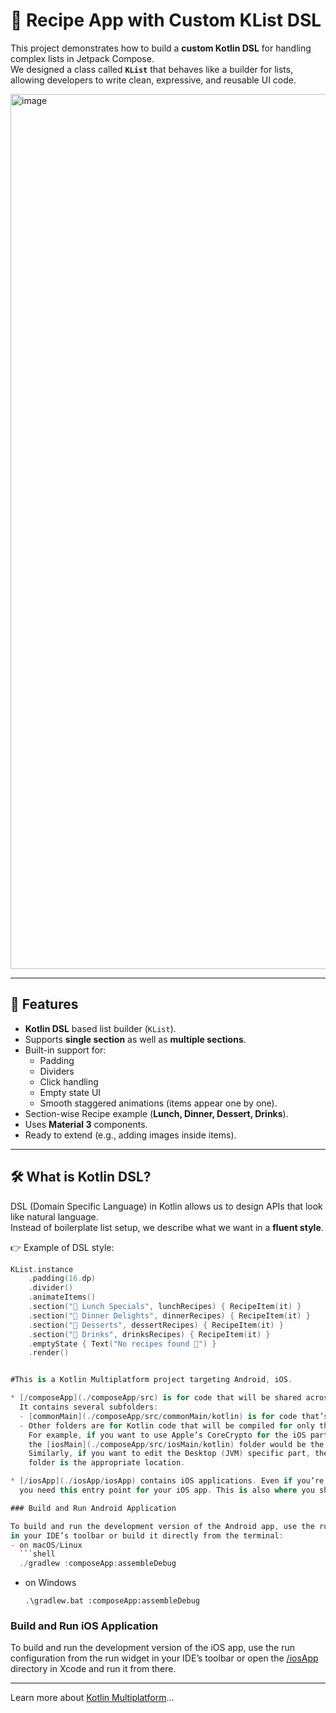 # 🍴 Recipe App with Custom KList DSL

This project demonstrates how to build a **custom Kotlin DSL** for handling complex lists in Jetpack Compose.  
We designed a class called **`KList`** that behaves like a builder for lists, allowing developers to write clean, expressive, and reusable UI code.

<img width="2000" height="1400" alt="image" src="https://github.com/user-attachments/assets/1e982857-dbbc-43b2-8a85-956bdb78dfa0" />

---

## 🚀 Features
- **Kotlin DSL** based list builder (`KList`).
- Supports **single section** as well as **multiple sections**.
- Built-in support for:
  - Padding
  - Dividers
  - Click handling
  - Empty state UI
  - Smooth staggered animations (items appear one by one).
- Section-wise Recipe example (**Lunch, Dinner, Dessert, Drinks**).
- Uses **Material 3** components.
- Ready to extend (e.g., adding images inside items).

---

## 🛠️ What is Kotlin DSL?

DSL (Domain Specific Language) in Kotlin allows us to design APIs that look like natural language.  
Instead of boilerplate list setup, we describe what we want in a **fluent style**.

👉 Example of DSL style:

```kotlin
KList.instance
    .padding(16.dp)
    .divider()
    .animateItems()
    .section("🍱 Lunch Specials", lunchRecipes) { RecipeItem(it) }
    .section("🍲 Dinner Delights", dinnerRecipes) { RecipeItem(it) }
    .section("🍰 Desserts", dessertRecipes) { RecipeItem(it) }
    .section("🥤 Drinks", drinksRecipes) { RecipeItem(it) }
    .emptyState { Text("No recipes found 🍳") }
    .render()


#This is a Kotlin Multiplatform project targeting Android, iOS.

* [/composeApp](./composeApp/src) is for code that will be shared across your Compose Multiplatform applications.
  It contains several subfolders:
  - [commonMain](./composeApp/src/commonMain/kotlin) is for code that’s common for all targets.
  - Other folders are for Kotlin code that will be compiled for only the platform indicated in the folder name.
    For example, if you want to use Apple’s CoreCrypto for the iOS part of your Kotlin app,
    the [iosMain](./composeApp/src/iosMain/kotlin) folder would be the right place for such calls.
    Similarly, if you want to edit the Desktop (JVM) specific part, the [jvmMain](./composeApp/src/jvmMain/kotlin)
    folder is the appropriate location.

* [/iosApp](./iosApp/iosApp) contains iOS applications. Even if you’re sharing your UI with Compose Multiplatform,
  you need this entry point for your iOS app. This is also where you should add SwiftUI code for your project.

### Build and Run Android Application

To build and run the development version of the Android app, use the run configuration from the run widget
in your IDE’s toolbar or build it directly from the terminal:
- on macOS/Linux
  ```shell
  ./gradlew :composeApp:assembleDebug
  ```
- on Windows
  ```shell
  .\gradlew.bat :composeApp:assembleDebug
  ```

### Build and Run iOS Application

To build and run the development version of the iOS app, use the run configuration from the run widget
in your IDE’s toolbar or open the [/iosApp](./iosApp) directory in Xcode and run it from there.

---

Learn more about [Kotlin Multiplatform](https://www.jetbrains.com/help/kotlin-multiplatform-dev/get-started.html)…
